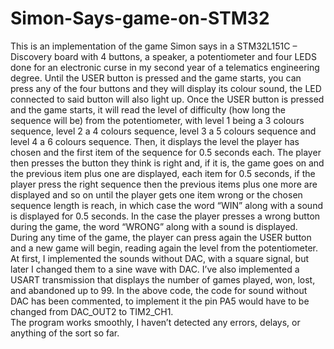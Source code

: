 # Simon-Says-game-on-STM32
This is an implementation of the game Simon says in a STM32L151C – Discovery board with 4 buttons, a speaker, a potentiometer and four LEDS done for an electronic curse in my second year of a telematics engineering degree.
Until the USER button is pressed and the game starts, you can press any of the four buttons and they will display its colour sound, the LED connected to said button will also light up. Once the USER button is pressed and the game starts, it will read the level of difficulty (how long the sequence will be) from the potentiometer, with level 1 being a 3 colours sequence, level 2 a 4 colours sequence, level 3 a 5 colours sequence and level 4 a 6 colours sequence. Then, it displays the level the player has chosen and the first item of the sequence for 0.5 seconds each. The player then presses the button they think is right and, if it is, the game goes on and the previous item plus one are displayed, each item for 0.5 seconds, if the player press the right sequence then the previous items plus one more are displayed and so on until the player gets one item wrong or the chosen sequence length is reach, in which case the word “WIN” along with a sound is displayed for 0.5 seconds. In the case the player presses a wrong button during the game, the word “WRONG” along with a sound is displayed. During any time of the game, the player can press again the USER button and a new game will begin, reading again the level from the potentiometer.   
At first, I implemented the sounds without DAC, with a square signal, but later I changed them to a sine wave with DAC. I’ve also implemented a USART transmission that displays the number of games played, won, lost, and abandoned up to 99. In the above code, the code for sound without DAC has been commented, to implement it the pin PA5 would have to be changed from DAC_OUT2 to TIM2_CH1.  
The program works smoothly, I haven’t detected any errors, delays, or anything of the sort so far.
